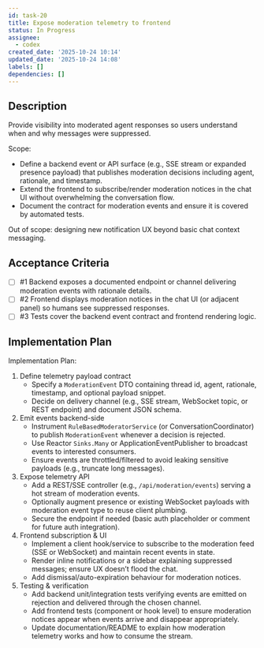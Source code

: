 ```yaml
---
id: task-20
title: Expose moderation telemetry to frontend
status: In Progress
assignee:
  - codex
created_date: '2025-10-24 10:14'
updated_date: '2025-10-24 14:08'
labels: []
dependencies: []
---
```


## Description

<!-- SECTION:DESCRIPTION:BEGIN -->
Provide visibility into moderated agent responses so users understand when and why messages were suppressed.

Scope:
- Define a backend event or API surface (e.g., SSE stream or expanded presence payload) that publishes moderation decisions including agent, rationale, and timestamp.
- Extend the frontend to subscribe/render moderation notices in the chat UI without overwhelming the conversation flow.
- Document the contract for moderation events and ensure it is covered by automated tests.

Out of scope: designing new notification UX beyond basic chat context messaging.
<!-- SECTION:DESCRIPTION:END -->

## Acceptance Criteria
<!-- AC:BEGIN -->
- [ ] #1 Backend exposes a documented endpoint or channel delivering moderation events with rationale details.
- [ ] #2 Frontend displays moderation notices in the chat UI (or adjacent panel) so humans see suppressed responses.
- [ ] #3 Tests cover the backend event contract and frontend rendering logic.
<!-- AC:END -->

## Implementation Plan

<!-- SECTION:PLAN:BEGIN -->
Implementation Plan:
1. Define telemetry payload contract
   - Specify a `ModerationEvent` DTO containing thread id, agent, rationale, timestamp, and optional payload snippet.
   - Decide on delivery channel (e.g., SSE stream, WebSocket topic, or REST endpoint) and document JSON schema.
2. Emit events backend-side
   - Instrument `RuleBasedModeratorService` (or ConversationCoordinator) to publish `ModerationEvent` whenever a decision is rejected.
   - Use Reactor `Sinks.Many` or ApplicationEventPublisher to broadcast events to interested consumers.
   - Ensure events are throttled/filtered to avoid leaking sensitive payloads (e.g., truncate long messages).
3. Expose telemetry API
   - Add a REST/SSE controller (e.g., `/api/moderation/events`) serving a hot stream of moderation events.
   - Optionally augment presence or existing WebSocket payloads with moderation event type to reuse client plumbing.
   - Secure the endpoint if needed (basic auth placeholder or comment for future auth integration).
4. Frontend subscription & UI
   - Implement a client hook/service to subscribe to the moderation feed (SSE or WebSocket) and maintain recent events in state.
   - Render inline notifications or a sidebar explaining suppressed messages; ensure UX doesn’t flood the chat.
   - Add dismissal/auto-expiration behaviour for moderation notices.
5. Testing & verification
   - Add backend unit/integration tests verifying events are emitted on rejection and delivered through the chosen channel.
   - Add frontend tests (component or hook level) to ensure moderation notices appear when events arrive and disappear appropriately.
   - Update documentation/README to explain how moderation telemetry works and how to consume the stream.
<!-- SECTION:PLAN:END -->

